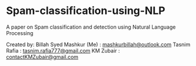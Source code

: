 # Spam-classification-using-NLP
A paper on Spam classification and detection using Natural Language Processing

Created by: Billah Syed Mashkur (Me) : mashkurbillah@outlook.com
            Tasnim Rafia             : tasnim.rafia777@gmail.com
            KM Zubair                : contactKMZubair@gmail.com
            

